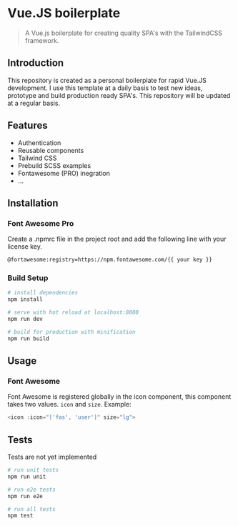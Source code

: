 # Vue.JS boilerplate
> A Vue.js boilerplate for creating quality SPA's with the TailwindCSS framework.

## Introduction
This repository is created as a personal boilerplate for rapid Vue.JS development. I use this template at a daily basis to test new ideas, prototype and build production ready SPA's. This repository will be updated at a regular basis.

## Features

* Authentication
* Reusable components
* Tailwind CSS
* Prebuild SCSS examples
* Fontawesome (PRO) inegration
* ...

## Installation
### Font Awesome Pro
Create a .npmrc file in the project root and add the following line with your license key.
```bash
@fortawesome:registry=https://npm.fontawesome.com/{{ your key }}
```

### Build Setup

``` bash
# install dependencies
npm install

# serve with hot reload at localhost:8080
npm run dev

# build for production with minification
npm run build
```

## Usage
### Font Awesome
Font Awesome is registered globally in the icon component, this component takes two values. `icon` and `size`.
Example:
```js
<icon :icon="['fas', 'user']" size="lg">
```

## Tests
Tests are not yet implemented
```bash
# run unit tests
npm run unit

# run e2e tests
npm run e2e

# run all tests
npm test
```
